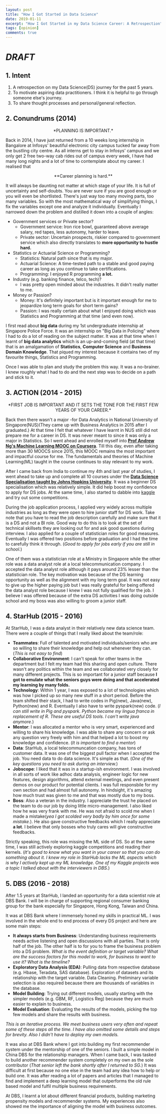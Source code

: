 ```yaml
---
layout: post
title: "How I Got Started in Data Science"
date: 2019-01-11
excerpt: "How I Got Started in my Data Science Career: A Retrospection"
tags: [opinion]
comments: true
---
```


# *DRAFT*

## 1. Intent
1. A retrospection on my Data Science(DS) journey for the past 5 years.
2. To motivate aspiring data practitioners. I think it is helpful to go through someone else's journey.
3. To share thought processes and personal/general reflection.

## 2. Conundrums (2014)

<center>*PLANNING IS IMPORTANT.*</center>

Back in 2014, I have just returned from a 10 weeks long internship in Bangalore at Infosys' beautiful electronic city campus tucked far away from the bustling city centre. As all interns get to stay in Infosys' campus and we only get 2 free two-way cab rides out of campus every week, I have had many long nights and a lot of time to contemplate about my career. I realised that

<center>**Career planning is hard.**</center>

It will always be daunting not matter at which stage of your life. It is full of uncertainty and self-doubts. You are never sure if you are good enough or you will even be shortlisted. There's just way too many moving parts, too many variables. So with the most mathematical way of simplifying things, I fix the variables except one and analyze it individually. Eventually I narrowed down the problem and distilled it down into a couple of angles:
* Government services or Private sector?
	* Government service: Iron rice bowl, guaranteed above average salary, red tapes, less autonomy, harder to leave.
	* Private sector: Uncertain prospects, riskier compared to government service which also directly translates to **more opportunity to hustle hard.**
* Statistics or Actuarial Science or Programming?
	* Statistics: Natural path since that is my major.
	* Actuarial Science: A time-tested path to a stable and good paying career as long as you continue to take certifications.
	* Programming: I enjoyed R programming **a lot.**
* Industry (e.g. banking finance, telco, tech)?
	* I was pretty open minded about the industries. It didn't really matter to me.
* Money or Passion?
	* Money: It's definitely important but is it important enough for me to jeopardize long term goals for short term gains?
	* Passion: I was really certain about what I enjoyed doing which was Statistics and Programming at that time (and even now).

I first read about **big data** during my 1st undergraduate internship at Singapore Police Force. It was an internship on "Big Data in Policing" where I had to do a lot of reading on the subject matter. It was at that time when I learnt of **big data analytics** which is an up-and-coming field (at that time) that is an amalgamation of **Statistics**, **Computer Science** and **Business Domain Knowledge**. That piqued my interest because it contains two of my favourite things, Statistics and Programming. 

Once I was able to plan and study the problem this way. It was a no-brainer. I knew roughly what I had to do and the next step was to decide on a path and stick to it.

## 3. ACTION (2014 - 2015)

<center>*FIRST JOB IS IMPORTANT AND IT SETS THE TONE FOR THE FIRST FEW YEARS OF YOUR CAREER.*</center>

Back then there wasn't a major -for Data Analytics in National University of Singapore(NUS)(They came up with Business Analytics in 2015 after I graduated.) At that time I felt that whatever I have learnt in NUS still did not prepare me for a career in DS. It was never meant to since it was only a major in Statistics. So I went ahead and enrolled myself into <a href="https://www.coursera.org/learn/machine-learning">**Prof Andrew Ng's Machine Learning MOOC on Coursera**</a>. Till this day, even after taking more than 30 MOOCS since 2015, this MOOC remains the most important and impactful course for me. The fundamentals and theories of Machine Learning(ML) taught in the course continues to stay relevant to my work.

After I came back from India to continue my 4th and last year of studies, I went ahead to take up and complete all 10 courses under the <a href="https://www.coursera.org/specializations/jhu-data-science">**Data Science Specialisation taught by Johns Hopkins University**</a>. It was a beginner DS specialisation which was relatively simple. It did help boost my confidence to apply for DS jobs. At the same time, I also started to dabble into <a href="https://www.kaggle.com/">kaggle</a> and try out some competitions.

During the job application process, I applied very widely across multiple industries as long as they were open to hire junior staff for DS work. Take note that you have to read the job description carefully and make sure that it is a DS and not a BI role. Good way to do this is to look at the set of technical skillsets they are looking out for and ask good questions during interview. I also applied for a couple of statistician roles for good measures. Eventually I was offered two positions before graduation and I had the time to carefully think it through. (*Good to apply for jobs early if you are still in school.*) 

One of them was a statistician role at a Ministry in Singapore while the other role was a data analyst role at a local telecommunication company. I accepted the data analyst role although it pays around 23% lesser than the statistician role. The key motivation was because of the DS learning opportunity as well as the alignment with my long term goal. It was not easy to give up the higher paying job but I was really grateful for being offered the data analyst role because I knew I was not fully qualified for the job. I believe I was offered because of the extra DS activities I was doing outside school and my boss was also willing to groom a junior staff.

## 4. StarHub (2015 - 2016)

At StarHub, I was a data analyst in their relatively new data science team. There were a couple of things that I really liked about the team/role:
* **Teammates**: Full of talented and motivated individuals/seniors who are so willing to share their knowledge and help out whenever they can. (*This is not easy to find*)
* **Collaborative Environment**: I can't speak for other teams in the department but I felt my team had this sharing and open culture. There wasn't any politics within the team and we collaborated very closely for many different projects. This is so important for a junior staff because **I got to emulate what the seniors guys were doing and that accelerated my learning by many folds.** 
* **Technology**: Within 1 year, I was exposed to a lot of technologies which was how I picked up so many new stuff in a short period. Before the team shifted their stack, I had to write codes in Pig(new), Java(new), Python(new) and R. Eventually I also have to write pyspark(new) code. (*I can still write in Pig and pyspark. Python became my lingua franca in replacement of R. These are useful DS tools. I can't write java anymore.*)
* **Mentor**: I was allocated a mentor who is very smart, experienced and willing to share his knowledge. I was able to share any concern or ask any question very freely with him and that helped a lot to boost my knowledge and confidence. (*It is important to find a mentor*)
* **Data**: StarHub, a local telecommuncation company, has tons of customer data. It was one of the biggest pull factor when I accepted the job. You need data to do data science. It's simple as that. (*One of the key questions you need to ask during an interview.*)
* **Jobscope**: I liked that it was in a startup-ish environment. I was involved in all sorts of work like adhoc data analysis, engineer logic for new features, design algorithms, attend external meetings, and even present demos on our product for potential clients. I was full responsbile for my own section and had almost full autonomy. In hindsight, it's amazing how much trust was given to me and that was mostly due to my boss.
* **Boss**: Also a veteran in the industry. I appreciate the trust he placed on the team to do our job by doing little micro-management. I also liked how he was very frank with me. He was not afraid to scold me when I made a mistake(*yea I got scolded very badly by him once for some mistake.*). He also gave constructive feedbacks which I really appreciate **a lot**. I believe that only bosses who truly cares will give constructive feedbacks. 

Strictly speaking, this role was missing the ML side of DS. So at the same time, I was still actively exploring kaggle competitions and reading their kernels. (*It's good to know what you want in your career so that you can do something about it. I knew my role in StarHub lacks the ML aspects which is why I actively kept up my ML knowledge. One of my Kaggle projects was a topic I talked about with the interviewers in DBS.*)

## 5. DBS (2016 - 2018)

After 1.5 years at StarHub, I landed an opportunity for a data scientist role at DBS Bank. I will be in charge of supporting regional consumer banking group for the bank especially for Singapore, Hong Kong, Taiwan and China. 

It was at DBS Bank where I immensely honed my skills in practical ML. I was involved in the whole end to end process of every DS project and here are some main steps:
* **It always starts from Business**: Understanding business requirements needs active listening and open discussions with all parties. That is only half of the job. The other half is to for you to frame the business problem into a DS problem. *What is the event definition or target variable? What are the success factors for this model to work, for business to want to use it? What is the timeline?*
* **Exploratory Data Analysis (EDA)**: Pulling data from respective database (e.g. Hbase, Teradata, SAS database). Exploration of datasets and its relationship with the target variable. Data Cleaning. Preliminary variable selection is also required because there are thousands of variables in the database.
* **Model Building**: Trying out different models, usually starting with the simpler models (e.g. GBM, RF, Logistics Reg) because they are much easier to explain to business. 
* **Model Evaluation**: Evaluating the results of the models, picking the top few models and share the results with business.

*This is an iterative process. We meet business users very often and repeat some of these steps all the time.* 
*I have also omitted some details and steps for brevity. Also I didn't have to deploy my own models.*

It was also at DBS Bank where I got into building my first recommender system under the mentorship of one of the seniors. I built a simple model in China DBS for the relationship managers. When I came back, I was tasked to build another recommender system completely on my own as the sole contributor (*That senior left the bank shortly after I returned to SG.*) It was difficult at first because no one else in the team had any idea how to help or build one. It was after reading a lot of papers and articles that I managed to find and implement a deep learning model that outperforms the old rule based model and fulfil multiple business requirements. 

At DBS, I learnt a lot about different financial products, building marketing propensity models and recommender systems. My experiences also showed me the importance of aligning the model with business outcomes. 


